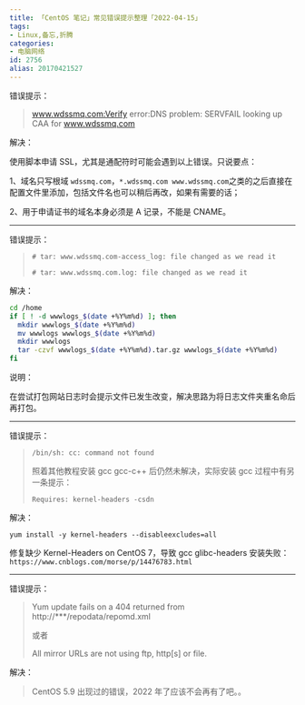```yaml
---
title: 「CentOS 笔记」常见错误提示整理「2022-04-15」
tags:
- Linux,备忘,折腾
categories:
- 电脑网络
id: 2756
alias: 20170421527
---
```


错误提示：

> www.wdssmq.com:Verify error:DNS problem: SERVFAIL looking up CAA for www.wdssmq.com

<!--more-->

解决：

使用脚本申请 SSL，尤其是通配符时可能会遇到以上错误。只说要点：

1、域名只写根域 `wdssmq.com`，`*.wdssmq.com www.wdssmq.com`之类的之后直接在配置文件里添加，包括文件名也可以稍后再改，如果有需要的话；

2、用于申请证书的域名本身必须是 A 记录，不能是 CNAME。

----------------------------

错误提示：

> `# tar: www.wdssmq.com-access_log: file changed as we read it`
>
> `# tar: www.wdssmq.com.log: file changed as we read it`

解决：

```bash
cd /home
if [ ! -d wwwlogs_$(date +%Y%m%d) ]; then
  mkdir wwwlogs_$(date +%Y%m%d)
  mv wwwlogs wwwlogs_$(date +%Y%m%d)
  mkdir wwwlogs
  tar -czvf wwwlogs_$(date +%Y%m%d).tar.gz wwwlogs_$(date +%Y%m%d)
fi
```

说明：

在尝试打包网站日志时会提示文件已发生改变，解决思路为将日志文件夹重名命后再打包。

-----------------

错误提示：

> `/bin/sh: cc: command not found`
>
> 照着其他教程安装 gcc gcc-c++ 后仍然未解决，实际安装 gcc 过程中有另一条提示：
>
> `Requires: kernel-headers -csdn`

解决：

```bahs
yum install -y kernel-headers --disableexcludes=all
```

修复缺少 Kernel-Headers on CentOS 7，导致 gcc glibc-headers 安装失败：
`https://www.cnblogs.com/morse/p/14476783.html`

-----------------

错误提示：

> Yum update fails on a 404 returned from http://***/repodata/repomd.xml
>
> 或者
>
> All mirror URLs are not using ftp, http[s] or file.

解决：

> CentOS 5.9 出现过的错误，2022 年了应该不会再有了吧。。
